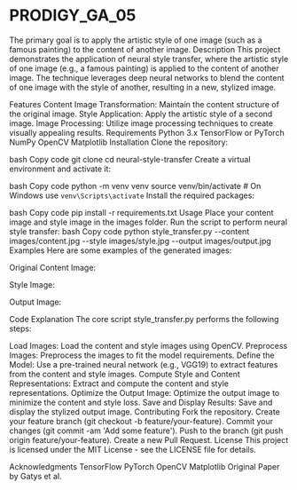 # PRODIGY_GA_05
The primary goal is to apply the artistic style of one image (such as a famous painting) to the content of another image.
Description
This project demonstrates the application of neural style transfer, where the artistic style of one image (e.g., a famous painting) is applied to the content of another image. The technique leverages deep neural networks to blend the content of one image with the style of another, resulting in a new, stylized image.

Features
Content Image Transformation: Maintain the content structure of the original image.
Style Application: Apply the artistic style of a second image.
Image Processing: Utilize image processing techniques to create visually appealing results.
Requirements
Python 3.x
TensorFlow or PyTorch
NumPy
OpenCV
Matplotlib
Installation
Clone the repository:

bash
Copy code
git clone 
cd neural-style-transfer
Create a virtual environment and activate it:

bash
Copy code
python -m venv venv
source venv/bin/activate  # On Windows use `venv\Scripts\activate`
Install the required packages:

bash
Copy code
pip install -r requirements.txt
Usage
Place your content image and style image in the images folder.
Run the script to perform neural style transfer:
bash
Copy code
python style_transfer.py --content images/content.jpg --style images/style.jpg --output images/output.jpg
Examples
Here are some examples of the generated images:

Original Content Image:

Style Image:

Output Image:

Code Explanation
The core script style_transfer.py performs the following steps:

Load Images: Load the content and style images using OpenCV.
Preprocess Images: Preprocess the images to fit the model requirements.
Define the Model: Use a pre-trained neural network (e.g., VGG19) to extract features from the content and style images.
Compute Style and Content Representations: Extract and compute the content and style representations.
Optimize the Output Image: Optimize the output image to minimize the content and style loss.
Save and Display Results: Save and display the stylized output image.
Contributing
Fork the repository.
Create your feature branch (git checkout -b feature/your-feature).
Commit your changes (git commit -am 'Add some feature').
Push to the branch (git push origin feature/your-feature).
Create a new Pull Request.
License
This project is licensed under the MIT License - see the LICENSE file for details.

Acknowledgments
TensorFlow
PyTorch
OpenCV
Matplotlib
Original Paper by Gatys et al.
